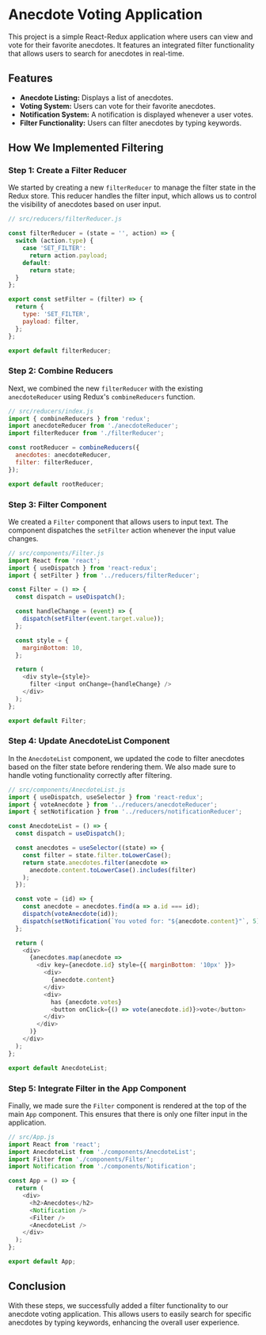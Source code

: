 
# Anecdote Voting Application

This project is a simple React-Redux application where users can view and vote for their favorite anecdotes. It features an integrated filter functionality that allows users to search for anecdotes in real-time.

## Features

- **Anecdote Listing:** Displays a list of anecdotes.
- **Voting System:** Users can vote for their favorite anecdotes.
- **Notification System:** A notification is displayed whenever a user votes.
- **Filter Functionality:** Users can filter anecdotes by typing keywords.

## How We Implemented Filtering

### Step 1: Create a Filter Reducer

We started by creating a new `filterReducer` to manage the filter state in the Redux store. This reducer handles the filter input, which allows us to control the visibility of anecdotes based on user input.

```javascript
// src/reducers/filterReducer.js

const filterReducer = (state = '', action) => {
  switch (action.type) {
    case 'SET_FILTER':
      return action.payload;
    default:
      return state;
  }
};

export const setFilter = (filter) => {
  return {
    type: 'SET_FILTER',
    payload: filter,
  };
};

export default filterReducer;
```

### Step 2: Combine Reducers

Next, we combined the new `filterReducer` with the existing `anecdoteReducer` using Redux's `combineReducers` function.

```javascript
// src/reducers/index.js
import { combineReducers } from 'redux';
import anecdoteReducer from './anecdoteReducer';
import filterReducer from './filterReducer';

const rootReducer = combineReducers({
  anecdotes: anecdoteReducer,
  filter: filterReducer,
});

export default rootReducer;
```

### Step 3: Filter Component

We created a `Filter` component that allows users to input text. The component dispatches the `setFilter` action whenever the input value changes.

```javascript
// src/components/Filter.js
import React from 'react';
import { useDispatch } from 'react-redux';
import { setFilter } from '../reducers/filterReducer';

const Filter = () => {
  const dispatch = useDispatch();

  const handleChange = (event) => {
    dispatch(setFilter(event.target.value));
  };

  const style = {
    marginBottom: 10,
  };

  return (
    <div style={style}>
      filter <input onChange={handleChange} />
    </div>
  );
};

export default Filter;
```

### Step 4: Update AnecdoteList Component

In the `AnecdoteList` component, we updated the code to filter anecdotes based on the filter state before rendering them. We also made sure to handle voting functionality correctly after filtering.

```javascript
// src/components/AnecdoteList.js
import { useDispatch, useSelector } from 'react-redux';
import { voteAnecdote } from '../reducers/anecdoteReducer';
import { setNotification } from '../reducers/notificationReducer';

const AnecdoteList = () => {
  const dispatch = useDispatch();

  const anecdotes = useSelector((state) => {
    const filter = state.filter.toLowerCase();
    return state.anecdotes.filter(anecdote =>
      anecdote.content.toLowerCase().includes(filter)
    );
  });

  const vote = (id) => {
    const anecdote = anecdotes.find(a => a.id === id);
    dispatch(voteAnecdote(id));
    dispatch(setNotification(`You voted for: "${anecdote.content}"`, 5));
  };

  return (
    <div>
      {anecdotes.map(anecdote =>
        <div key={anecdote.id} style={{ marginBottom: '10px' }}>
          <div>
            {anecdote.content}
          </div>
          <div>
            has {anecdote.votes}
            <button onClick={() => vote(anecdote.id)}>vote</button>
          </div>
        </div>
      )}
    </div>
  );
};

export default AnecdoteList;
```

### Step 5: Integrate Filter in the App Component

Finally, we made sure the `Filter` component is rendered at the top of the main `App` component. This ensures that there is only one filter input in the application.

```javascript
// src/App.js
import React from 'react';
import AnecdoteList from './components/AnecdoteList';
import Filter from './components/Filter';
import Notification from './components/Notification';

const App = () => {
  return (
    <div>
      <h2>Anecdotes</h2>
      <Notification />
      <Filter />
      <AnecdoteList />
    </div>
  );
};

export default App;
```

## Conclusion

With these steps, we successfully added a filter functionality to our anecdote voting application. This allows users to easily search for specific anecdotes by typing keywords, enhancing the overall user experience.
